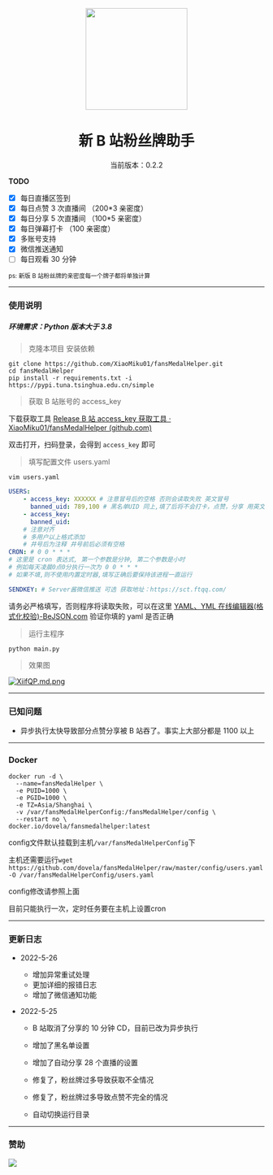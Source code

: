 <p align="center">
  <img src="https://s1.ax1x.com/2022/05/24/XPx1tx.png" width="200" height="200" alt="">
</p>
<div align="center">
<h1> 新 B 站粉丝牌助手
</h1>

<p>当前版本：0.2.2</p>

 </div>

**TODO**

-   [x] 每日直播区签到
-   [x] 每日点赞 3 次直播间 （200\*3 亲密度）
-   [x] 每日分享 5 次直播间 （100\*5 亲密度）
-   [x] 每日弹幕打卡 （100 亲密度）
-   [x] 多账号支持
-   [x] 微信推送通知
-   [ ] 每日观看 30 分钟

<small>ps: 新版 B 站粉丝牌的亲密度每一个牌子都将单独计算  </small>

---

### 使用说明

##### 环境需求：Python 版本大于 3.8

> 克隆本项目 安装依赖

```shell
git clone https://github.com/XiaoMiku01/fansMedalHelper.git
cd fansMedalHelper
pip install -r requirements.txt -i https://pypi.tuna.tsinghua.edu.cn/simple
```

> 获取 B 站账号的 access_key

下载获取工具 [Release B 站 access_key 获取工具 · XiaoMiku01/fansMedalHelper (github.com)](https://github.com/XiaoMiku01/fansMedalHelper/releases/tag/logintool)

双击打开，扫码登录，会得到 `access_key` 即可

> 填写配置文件 users.yaml

```shell
vim users.yaml
```

```yaml
USERS:
    - access_key: XXXXXX # 注意冒号后的空格 否则会读取失败 英文冒号
      banned_uid: 789,100 # 黑名单UID 同上,填了后将不会打卡，点赞，分享 用英文逗号分隔 不填则不限制
    - access_key:
      banned_uid:
    # 注意对齐
    # 多用户以上格式添加
    # 井号后为注释 井号前后必须有空格
CRON: # 0 0 * * *
# 这里是 cron 表达式, 第一个参数是分钟, 第二个参数是小时
# 例如每天凌晨0点0分执行一次为 0 0 * * *
# 如果不填,则不使用内置定时器,填写正确后要保持该进程一直运行

SENDKEY: # Server酱微信推送 可选 获取地址：https://sct.ftqq.com/
```

请务必严格填写，否则程序将读取失败，可以在这里 [YAML、YML 在线编辑器(格式化校验)-BeJSON.com](https://www.bejson.com/validators/yaml_editor/) 验证你填的 yaml 是否正确

> 运行主程序

```shell
python main.py
```

> 效果图

[![XiifQP.md.png](https://s1.ax1x.com/2022/05/24/XiifQP.md.png)](https://imgtu.com/i/XiifQP)

---

### 已知问题

-   异步执行太快导致部分点赞分享被 B 站吞了。事实上大部分都是 1100 以上

---

### Docker

```
docker run -d \
  --name=fansMedalHelper \
  -e PUID=1000 \
  -e PGID=1000 \
  -e TZ=Asia/Shanghai \
  -v /var/fansMedalHelperConfig:/fansMedalHelper/config \
  --restart no \
docker.io/dovela/fansmedalhelper:latest
```
config文件默认挂载到主机`/var/fansMedalHelperConfig`下

主机还需要运行`wget https://github.com/dovela/fansMedalHelper/raw/master/config/users.yaml -O /var/fansMedalHelperConfig/users.yaml`

config修改请参照上面

目前只能执行一次，定时任务要在主机上设置cron

---

### 更新日志

-   2022-5-26

    -   增加异常重试处理
    -   更加详细的报错日志
    -   增加了微信通知功能

-   2022-5-25

    -   B 站取消了分享的 10 分钟 CD，目前已改为异步执行

    -   增加了黑名单设置

    -   增加了自动分享 28 个直播的设置
    -   修复了，粉丝牌过多导致获取不全情况
    -   修复了，粉丝牌过多导致点赞不完全的情况
    -   自动切换运行目录

---

### 赞助

![](http://i0.hdslb.com/bfs/album/c267037c9513b8e44bc6ec95dbf772ff0439dce6.jpg)
